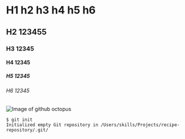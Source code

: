 # H1 h2 h3 h4 h5 h6 # 
## H2 123455 ##
### H3 12345 ####
#### H4 12345 ####
##### H5 12345 #####
###### H6 12345 ######
![Image of github octopus](https://octodex.github.com/yogitocat.png)
```
$ git init
Initialized empty Git repository in /Users/skills/Projects/recipe-repository/.git/
```
